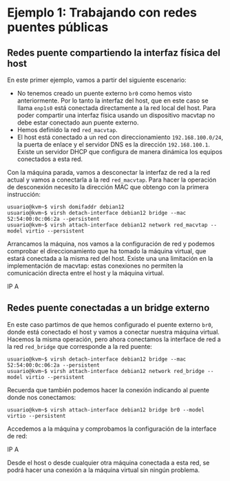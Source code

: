 # Ejemplo 1: Trabajando con redes puentes públicas

## Redes puente compartiendo la interfaz física del host

En este primer ejemplo, vamos a partir del siguiente escenario:

* No tenemos creado un puente externo `br0` como hemos visto anteriormente. Por lo tanto la interfaz del host, que en este caso se llama `enp1s0` está conectada directamente a la red local del host. Para poder compartir una interfaz física usando un dispositivo macvtap no debe estar conectado aun puente externo.
* Hemos definido la red `red_macvtap`.
* El host está conectado a un red con direccionamiento `192.168.100.0/24`, la puerta de enlace y el servidor DNS es la dirección `192.168.100.1`. Existe un servidor DHCP que configura de manera dinámica los equipos conectados a esta red.

Con la máquina parada, vamos a desconectar la interfaz de red a la red actual y vamos a conectarla a la red `red_macvtap`. Para hacer la operación de desconexión necesito la dirección MAC que obtengo con la primera instrucción:

```
usuario@kvm~$ virsh domifaddr debian12
usuario@kvm~$ virsh detach-interface debian12 bridge --mac 52:54:00:0c:06:2a --persistent 
usuario@kvm~$ virsh attach-interface debian12 network red_macvtap --model virtio --persistent
```

Arrancamos la máquina, nos vamos a la configuración de red y podemos comprobar el direccionamiento que ha tomado la máquina virtual, que estará conectada a la misma red del host. Existe una una limitación en la implementación de macvtap: estas conexiones no permiten la comunicación directa entre el host y la máquina virtual.

IP A

## Redes puente conectadas a un bridge externo

En este caso partimos de que hemos configurado el puente externo `br0`, donde está conectado el host y vamos a conectar nuestra máquina virtual. Hacemos la misma operación, pero ahora conectamos la interface de red a la red `red_bridge` que corresponde a la red puente:

```
usuario@kvm~$ virsh detach-interface debian12 bridge --mac 52:54:00:0c:06:2a --persistent 
usuario@kvm~$ virsh attach-interface debian12 network red_bridge --model virtio --persistent
```

Recuerda que también podemos hacer la conexión indicando al puente donde nos conectamos:

```
usuario@kvm~$ virsh attach-interface debian12 bridge br0 --model virtio --persistent
```

Accedemos a la máquina y comprobamos la configuración de la interface de red:

IP A

Desde el host o desde cualquier otra máquina conectada a esta red, se podrá hacer una conexión a la máquina virtual sin ningún problema.